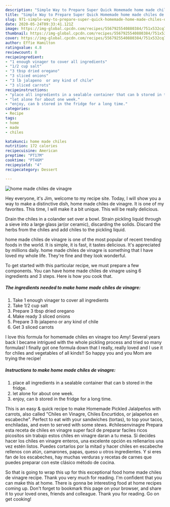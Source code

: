 ```yaml
---
description: "Simple Way to Prepare Super Quick Homemade home made chiles de vinagre"
title: "Simple Way to Prepare Super Quick Homemade home made chiles de vinagre"
slug: 971-simple-way-to-prepare-super-quick-homemade-home-made-chiles-de-vinagre
date: 2020-05-24T09:33:41.121Z
image: https://img-global.cpcdn.com/recipes/5567925540880384/751x532cq70/home-made-chiles-de-vinagre-recipe-main-photo.jpg
thumbnail: https://img-global.cpcdn.com/recipes/5567925540880384/751x532cq70/home-made-chiles-de-vinagre-recipe-main-photo.jpg
cover: https://img-global.cpcdn.com/recipes/5567925540880384/751x532cq70/home-made-chiles-de-vinagre-recipe-main-photo.jpg
author: Effie Hamilton
ratingvalue: 4.8
reviewcount: 8
recipeingredient:
- "1 enough vinager to cover all ingredients"
- "1/2 cup salt"
- "3 tbsp dried oregano"
- "3 sliced onions"
- "3 lb jalapeno  or any kind of chile"
- "3 sliced carrots"
recipeinstructions:
- "place all ingredients in a sealable container that can b stored in the fridge."
- "let alone for about one week."
- "enjoy, can b stored in the fridge for a long time."
categories:
- Recipe
tags:
- home
- made
- chiles

katakunci: home made chiles 
nutrition: 172 calories
recipecuisine: American
preptime: "PT17M"
cooktime: "PT46M"
recipeyield: "4"
recipecategory: Dessert

---
```



![home made chiles de vinagre](https://img-global.cpcdn.com/recipes/5567925540880384/751x532cq70/home-made-chiles-de-vinagre-recipe-main-photo.jpg)

Hey everyone, it's Jim, welcome to my recipe site. Today, I will show you a way to make a distinctive dish, home made chiles de vinagre. It is one of my favorites. This time, I will make it a bit unique. This will be really delicious.

Drain the chiles in a colander set over a bowl. Strain pickling liquid through a sieve into a large glass jar(or ceramic), discarding the solids. Discard the herbs from the chiles and add chiles to the pickling liquid.

home made chiles de vinagre is one of the most popular of recent trending foods in the world. It is simple, it is fast, it tastes delicious. It's appreciated by millions daily. home made chiles de vinagre is something that I have loved my whole life. They're fine and they look wonderful.


To get started with this particular recipe, we must prepare a few components. You can have home made chiles de vinagre using 6 ingredients and 3 steps. Here is how you cook that.

<!--inarticleads1-->

##### The ingredients needed to make home made chiles de vinagre:

1. Take 1 enough vinager to cover all ingredients
1. Take 1/2 cup salt
1. Prepare 3 tbsp dried oregano
1. Make ready 3 sliced onions
1. Prepare 3 lb jalapeno  or any kind of chile
1. Get 3 sliced carrots


I love this formula for homemade chiles en vinagre too Amy! Several years back I became intrigued with the whole pickling process and tried so many formulas! I finally got one formula down that I really, really loved and I use it for chiles and vegetables of all kinds!! So happy you and you Mom are trying the recipe! 

<!--inarticleads2-->

##### Instructions to make home made chiles de vinagre:

1. place all ingredients in a sealable container that can b stored in the fridge.
1. let alone for about one week.
1. enjoy, can b stored in the fridge for a long time.


This is an easy &amp; quick recipe to make Homemade Pickled Jalalpeños with carrots, also called &#34;Chiles en Vinagre, Chiles Encurtidos, or jalapeños en escabeche&#34;. Perfect to eat with your sandwiches (tortas), to top your tacos, enchiladas, and even to served with some stews. #chilesenvinagre Prepara esta receta de chiles en vinagre super facil de preparar faciles ricos picositos sin trabajo estos chiles en vinagre daran a tu mesa. Si decides hacer los chiles en vinagre enteros, una excelente opción es rellenarlos una vez estén listos. Puedes cortarlos por la mitad y hacer chiles en escabeche rellenos con atún, camarones, papas, queso u otros ingredientes. Y si eres fan de los escabeches, hay muchas verduras y recetas de carnes que puedes preparar con este clásico método de cocina. 

So that is going to wrap this up for this exceptional food home made chiles de vinagre recipe. Thank you very much for reading. I'm confident that you can make this at home. There is gonna be interesting food at home recipes coming up. Don't forget to bookmark this page on your browser, and share it to your loved ones, friends and colleague. Thank you for reading. Go on get cooking!
